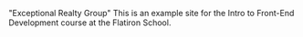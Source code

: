 "Exceptional Realty Group"
This is an example site for the Intro to Front-End Development course at the Flatiron School.